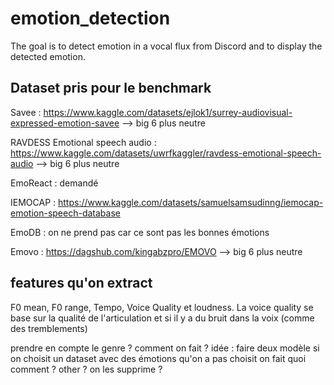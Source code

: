 # emotion_detection
The goal is to detect emotion in a vocal flux from Discord and to display the detected emotion. 

## Dataset pris pour le benchmark 

Savee : https://www.kaggle.com/datasets/ejlok1/surrey-audiovisual-expressed-emotion-savee --> big 6 plus neutre

RAVDESS Emotional speech audio : https://www.kaggle.com/datasets/uwrfkaggler/ravdess-emotional-speech-audio --> big 6 plus neutre 

EmoReact : demandé

IEMOCAP : https://www.kaggle.com/datasets/samuelsamsudinng/iemocap-emotion-speech-database

EmoDB : on ne prend pas car ce sont pas les bonnes émotions

Emovo : https://dagshub.com/kingabzpro/EMOVO --> big 6 plus neutre

## features qu'on extract 
F0 mean,  F0 range, Tempo, Voice Quality et loudness. La voice quality se base sur la qualité de l'articulation et si il y a du bruit dans la voix (comme des tremblements) 

prendre en compte le genre ? comment on fait ? idée : faire deux modèle
si on choisit un dataset avec des émotions qu'on a pas choisit on fait quoi comment ? other ? on les supprime ? 
